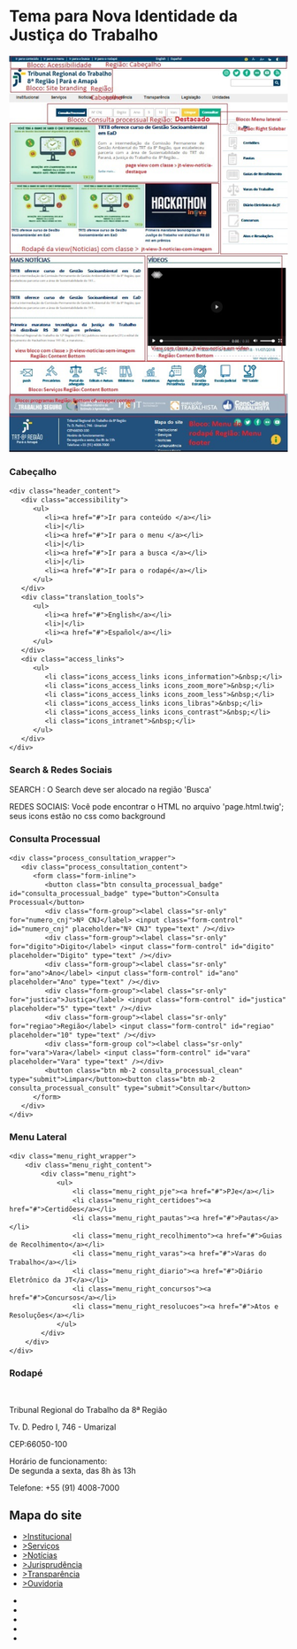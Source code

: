 # Tema para Nova Identidade da Justiça do Trabalho

![Tema do Novo Portal](README_screenshot.jpg)

### Cabeçalho
	<div class="header_content">
	   <div class="accessibility">
		  <ul>
			 <li><a href="#">Ir para conteúdo </a></li>
			 <li>|</li>
			 <li><a href="#">Ir para o menu </a></li>
			 <li>|</li>
			 <li><a href="#">Ir para a busca </a></li>
			 <li>|</li>
			 <li><a href="#">Ir para o rodapé</a></li>
		  </ul>
	   </div>
	   <div class="translation_tools">
		  <ul>
			 <li><a href="#">English</a></li>
			 <li>|</li>
			 <li><a href="#">Español</a></li>
		  </ul>
	   </div>
	   <div class="access_links">
		  <ul>
			 <li class="icons_access_links icons_information">&nbsp;</li>
			 <li class="icons_access_links icons_zoom_more">&nbsp;</li>
			 <li class="icons_access_links icons_zoom_less">&nbsp;</li>
			 <li class="icons_access_links icons_libras">&nbsp;</li>
			 <li class="icons_access_links icons_contrast">&nbsp;</li>
			 <li class="icons_intranet">&nbsp;</li>
		  </ul>
	   </div>
	</div>
	
### Search & Redes Sociais
SEARCH : O Search deve ser alocado na região 'Busca'

REDES SOCIAIS: Você pode encontrar o HTML no arquivo 'page.html.twig'; seus icons estão no css como background
	
### Consulta Processual
	<div class="process_consultation_wrapper">
	   <div class="process_consultation_content">
		  <form class="form-inline">
			 <button class="btn consulta_processual_badge" id="consulta_processual_badge" type="button">Consulta Processual</button>
			 <div class="form-group"><label class="sr-only" for="numero_cnj">Nº CNJ</label> <input class="form-control" id="numero_cnj" placeholder="Nº CNJ" type="text" /></div>
			 <div class="form-group"><label class="sr-only" for="digito">Digito</label> <input class="form-control" id="digito" placeholder="Digito" type="text" /></div>
			 <div class="form-group"><label class="sr-only" for="ano">Ano</label> <input class="form-control" id="ano" placeholder="Ano" type="text" /></div>
			 <div class="form-group"><label class="sr-only" for="justica">Justiça</label> <input class="form-control" id="justica" placeholder="5" type="text" /></div>
			 <div class="form-group"><label class="sr-only" for="regiao">Região</label> <input class="form-control" id="regiao" placeholder="10" type="text" /></div>
			 <div class="form-group col"><label class="sr-only" for="vara">Vara</label> <input class="form-control" id="vara" placeholder="Vara" type="text" /></div>
			 <button class="btn mb-2 consulta_processual_clean" type="submit">Limpar</button><button class="btn mb-2 consulta_processual_consult" type="submit">Consultar</button>
		  </form>
	   </div>
	</div>

### Menu Lateral
	<div class="menu_right_wrapper">
		<div class="menu_right_content">
			<div class="menu_right">
				<ul>
					<li class="menu_right_pje"><a href="#">PJe</a></li>
					<li class="menu_right_certidoes"><a href="#">Certidões</a></li>
					<li class="menu_right_pautas"><a href="#">Pautas</a></li>
					<li class="menu_right_recolhimento"><a href="#">Guias de Recolhimento</a></li>
					<li class="menu_right_varas"><a href="#">Varas do Trabalho</a></li>
					<li class="menu_right_diario"><a href="#">Diário Eletrônico da JT</a></li>
					<li class="menu_right_concursos"><a href="#">Concursos</a></li>
					<li class="menu_right_resolucoes"><a href="#">Atos e Resoluções</a></li>
				</ul>
			</div>
		</div>
	</div>
### Rodapé
<div class="footer_wrapper">
<div class="footer_content">
<div class="bloco_footer logo_footer"><a href="#"><img alt="" src="<?php {{ echo base_path();}} ?>/themes/jt_2019_d8_trt8/images/logo_footer.png" /></a></div>

<div class="bloco_footer endereco_footer">
<p>Tribunal Regional do Trabalho da 8ª Região</p>

<p>Tv. D. Pedro I, 746 - Umarizal</p>

<p>CEP:66050-100</p>

<p>Horário de funcionamento:<br />
De segunda a sexta, das 8h às 13h</p>

<p>Telefone: +55 (91) 4008-7000</p>
</div>

<div class="bloco_footer mapa_site">
<h2>Mapa do site</h2>

<ul>
	<li><a href="#"><span class="icon">&gt;</span>Institucional</a></li>
	<li><a href="#"><span class="icon">&gt;</span>Serviços</a></li>
	<li><a href="#"><span class="icon">&gt;</span>Notícias</a></li>
	<li><a href="#"><span class="icon">&gt;</span>Jurisprudência</a></li>
	<li><a href="#"><span class="icon">&gt;</span>Transparência</a></li>
	<li><a href="#"><span class="icon">&gt;</span>Ouvidoria</a></li>
</ul>
</div>

<div class="bloco_footer rede_social">
<ul class="lista_links">
	<li>
	<div class="social instagram">&nbsp;</div>
	</li>
	<li>
	<div class="social twitter">&nbsp;</div>
	</li>
	<li>
	<div class="social facebook">&nbsp;</div>
	</li>
	<li>
	<div class="social flickr">&nbsp;</div>
	</li>
	<li>
	<div class="social youtube">&nbsp;</div>
	</li>
</ul>

<div class="exclamacao"><a href="#"><img alt="" src="<?php {{ echo base_path();}} ?>/themes/jt_2019_d8_trt8/images/icon_exclamacao.png" /></a></div>
</div>
</div>
</div>
